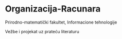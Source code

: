 # Organizacija-Racunara

Prirodno-matematički fakultet, Informacione tehnologije

Vežbe i projekat uz prateću literaturu
